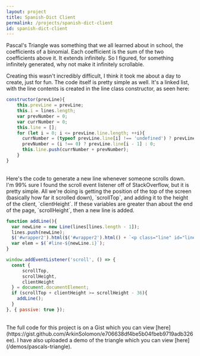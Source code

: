 ```yaml
---
layout: project
title: Spanish-Dict Client
permalink: /projects/spanish-dict-client
id: spanish-dict-client
---
```

Pascal's Triangle was something that we all learned about in school, the coefficients of a binomial. Each coefficient is the sum of the two coefficients above it. It extends infinitely. So I figured, for something infinitely generated, why not make it infinitely scrollable.

Creating this wasn't incredibly difficult, I think it took me about a day to create, just for fun. The code itself is pretty simple as well. It's a linked list, with the line contents is created in the line class constructor, as seen here:

```js
constructor(prevLine){
    this.prevLine = prevLine;
    this.i = lines.length;
    var prevNumber = 0;
    var currNumber = 0;
    this.line = [];
    for (let i = 0; i <= prevLine.line.length; ++i){
      currNumber = (typeof prevLine.line[i] !== 'undefined') ? prevLine.line[i] : 0;
      prevNumber = (i !== 0) ? prevLine.line[i - 1] : 0;
      this.line.push(currNumber + prevNumber);
    }
}
```
<br>
Here's the code to generate a new line whenever someone scrolls down. I'm 99% sure I found the scroll event listener off of StackOverflow, but it is pretty simple. All we're doing is getting the position of the top of the screen (basically how far it scrolled down), `scrollTop`, and adding it to the height of the client, `clientHeight`. If these variables are greater than about the end of the page, `scrollHeight`, then a new line is added.

```js
function addLine(){
  var newLine = new Line(lines[lines.length - 1]);
  lines.push(newLine);
  $('#wrapper2').html($('#wrapper2').html() + `<p class="line" id="line-${newLine.i}">${lines[newLine.i].line.join(' ')}</p>`);
  var elem = $(`#line-${newLine.i}`);
}

window.addEventListener('scroll', () => {
  const {
      scrollTop,
      scrollHeight,
      clientHeight
  } = document.documentElement;
  if (scrollTop + clientHeight >= scrollHeight - 36){
    addLine();
  }
}, { passive: true });
```
<br>
The full code for this project is on a Gist which you can view [here](https://gist.github.com/ArkinSolomon/e706638df4be5b04fbeb9719adb326ee). I have also uploaded a demo of the triangle which you can view [here](/demos/pascals-triangle).
